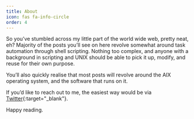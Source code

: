 ```yaml
---
title: About
icon: fas fa-info-circle
order: 4
---
```


So you’ve stumbled across my little part of the world wide web, pretty neat, eh? Majority of the posts you’ll see on here revolve somewhat around task automation through shell scripting. Nothing too complex, and anyone with a background in scripting and UNIX should be able to pick it up, modify, and reuse for their own purpose.

You’ll also quickly realise that most posts will revolve around the AIX operating system, and the software that runs on it.

If you’d like to reach out to me, the easiest way would be via [Twitter](https://twitter.com/Kristijan){:target="_blank"}.

Happy reading.
